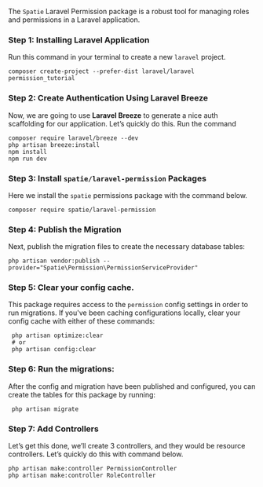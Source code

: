The `Spatie` Laravel Permission package is a robust tool for managing roles and permissions in a Laravel application.
### Step 1: Installing Laravel Application

Run this command in your terminal to create a new `laravel` project.

```
composer create-project --prefer-dist laravel/laravel permission_tutorial
```

### Step 2: Create Authentication Using Laravel Breeze

Now, we are going to use **Laravel Breeze** to generate a nice auth scaffolding for our application. Let’s quickly do this. Run the command

```
composer require laravel/breeze --dev
php artisan breeze:install
npm install
npm run dev
```

### Step 3: Install `spatie/laravel-permission` Packages

Here we install the `spatie` permissions package with the command below.

```
composer require spatie/laravel-permission
```

### Step 4: Publish the Migration

Next, publish the migration files to create the necessary database tables:

```
php artisan vendor:publish --provider="Spatie\Permission\PermissionServiceProvider"
```

### Step 5: Clear your config cache. 
This package requires access to the `permission` config settings in order to run migrations. If you've been caching configurations locally, clear your config cache with either of these commands:

```
 php artisan optimize:clear
 # or
 php artisan config:clear
```

### Step 6: Run the migrations: 
After the config and migration have been published and configured, you can create the tables for this package by running:

```
 php artisan migrate
```

### Step 7: Add Controllers
Let’s get this done, we’ll create 3 controllers, and they would be resource controllers. Let’s quickly do this with command below.

```
php artisan make:controller PermissionController 
php artisan make:controller RoleController 
```

